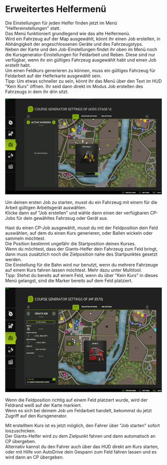 # Erweitertes Helfermenü

  
Die Einstellungen für jeden Helfer finden jetzt im Menü "Helfereinstellungen" statt.  
Das Menü funktioniert grundlegend wie das alte Helfermenü.  
Wird ein Fahrzeug auf der Map ausgewählt, könnt ihr einen Job erstellen, in Abhängigkeit der angeschlossenen Geräte und des Fahrzeugstyps.  
Neben der Karte und den Job-Einstellungen findet ihr oben im Menü noch die Kursgenerator-Einstellungen für Feldarbeit und Reben. Diese sind nur verfügbar, wenn ihr ein gültiges Fahrzeug ausgewählt habt und einen Job erstellt habt.  
Um einen Feldkurs generieren zu können, muss ein gültiges Fahrzeug für Feldarbeit auf der Helferkarte ausgewählt sein.  
Tipp: Um etwas schneller zu sein, könnt ihr das Menü über den Text im HUD "Kein Kurs" öffnen. Ihr seid dann direkt im Modus Job erstellen des Fahrzeugs in dem ihr drin sitzt.  


![Image](../assets/images/startjobmenuhelp_0_0_1024_895.png)

  
Um deinen ersten Job zu starten, musst du ein Fahrzeug mit einem für die Arbeit gültigen Arbeitsgerät auswählen.  
Klicke dann auf "Job erstellen" und wähle dann einen der verfügbaren CP-Jobs für dein gewähltes Fahrzeug oder Gerät aus.  


  
Hast du einen CP-Job ausgewählt, musst du mit der Feldposition dein Feld auswählen, auf dem du einen Kurs generieren, oder Ballen wickeln oder sammeln möchtest.  
Die Position bestimmt ungefähr die Startposition deines Kurses.  
Wenn du möchtest, dass der Giants-Helfer dein Fahrzeug zum Feld bringt, dann muss zusätzlich noch die Zielposition nahe des Startpunktes gesetzt werden.  
Die Einstellung für die Bahn wird nur benutzt, wenn du mehrere Fahrzeuge auf einem Kurs fahren lassen möchtest. Mehr dazu unter Multitool.  
Tipp: Stehst du bereits auf einem Feld, wenn du über "Kein Kurs" in dieses Menü gelangst, sind die Marker bereits auf dem Feld platziert.  


![Image](../assets/images/readyjobmenuhelp_0_0_765_510.png)

  
Wenn die Feldposition richtig auf einem Feld platziert wurde, wird der Feldrand weiß auf der Karte markiert.  
Wenn es sich bei deinem Job um Feldarbeit handelt, bekommst du jetzt Zugriff auf den Kursgenerator.  


  
Mit erstelltem Kurs ist es jetzt möglich, den Fahrer über "Job starten" sofort loszuschicken.  
Der Giants-Helfer wird zu dem Zielpunkt fahren und dann automatisch an CP übergeben.  
Alternativ kannst du den Fahrer auch über das HUD direkt am Kurs starten, oder mit Hilfe von AutoDrive dein Gespann zum Feld fahren lassen und es wird dann an CP übergeben.  


